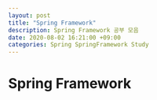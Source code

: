 ```yaml
---
layout: post
title: "Spring Framework"
description: Spring Framework 공부 모음
date: 2020-08-02 16:21:00 +09:00
categories: Spring SpringFramework Study
---
```



# Spring Framework

  

    